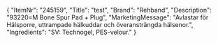 {
  "ItemNr": "245159",
  "Title": "test",
  "Brand": "Rehband",
  "Description": "93220=M Bone Spur Pad + Plug",
  "MarketingMessage": "Avlastar för Hälsporre, uttrampade hälkuddar och överansträngda hälsenor.",
  "Ingredients": "SV: Technogel, PES-velour."
}
